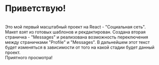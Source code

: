 # Приветствую!

<br />
Это мой первый масштабный проект на React - "Социальная сеть". Макет взят из готовых шаблонов и рекдактирован. 
Создана вторая страничка - "Messages" и реaлизована возможность переключения между страничками "Profile" и "Messages".
В дальнейшем этот текст будет изменяться в зависимости от того на какой стадии будет данный проект.
<br />
Приятного просмотра!
